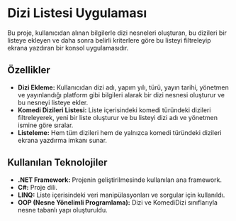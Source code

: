 # Dizi Listesi Uygulaması

Bu proje, kullanıcıdan alınan bilgilerle dizi nesneleri oluşturan, bu dizileri bir listeye ekleyen ve daha sonra belirli kriterlere göre bu listeyi filtreleyip ekrana yazdıran bir konsol uygulamasıdır.

## Özellikler

- **Dizi Ekleme:** Kullanıcıdan dizi adı, yapım yılı, türü, yayın tarihi, yönetmen ve yayınlandığı platform gibi bilgileri alarak bir dizi nesnesi oluşturur ve bu nesneyi listeye ekler.
- **Komedi Dizileri Listesi:** Liste içerisindeki komedi türündeki dizileri filtreleyerek, yeni bir liste oluşturur ve bu listeyi dizi adı ve yönetmen ismine göre sıralar.
- **Listeleme:** Hem tüm dizileri hem de yalnızca komedi türündeki dizileri ekrana yazdırma imkanı sunar.

## Kullanılan Teknolojiler

- **.NET Framework:** Projenin geliştirilmesinde kullanılan ana framework.
- **C#:** Proje dili.
- **LINQ:** Liste içerisindeki veri manipülasyonları ve sorgular için kullanıldı.
- **OOP (Nesne Yönelimli Programlama):** Dizi ve KomediDizi sınıflarıyla nesne tabanlı yapı oluşturuldu.

